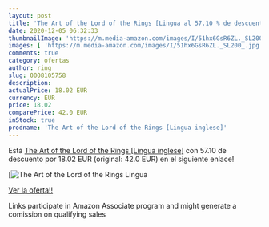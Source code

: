 ```yaml
---
layout: post
title: 'The Art of the Lord of the Rings [Lingua al 57.10 % de descuento'
date: 2020-12-05 06:32:33
thumbnailImage: 'https://m.media-amazon.com/images/I/51hx6GsR6ZL._SL200_.jpg'
images: [ 'https://m.media-amazon.com/images/I/51hx6GsR6ZL._SL200_.jpg' ]
comments: true
category: ofertas
author: ring
slug: 0008105758
description:
actualPrice: 18.02 EUR
currency: EUR
price: 18.02
comparePrice: 42.0 EUR
inStock: true
prodname: 'The Art of the Lord of the Rings [Lingua inglese]'
---
```


Está [The Art of the Lord of the Rings [Lingua inglese]](https://www.amazon.it/dp/0008105758/?tag=tolees00-21) con 57.10 de descuento por 18.02 EUR (original: 42.0 EUR) en el siguiente enlace!

[![The Art of the Lord of the Rings [Lingua](https://m.media-amazon.com/images/I/51hx6GsR6ZL._SL200_.jpg)](https://www.amazon.it/dp/0008105758/?tag=tolees00-21)

[Ver la oferta!!](https://www.amazon.it/dp/0008105758/?tag=tolees00-21)

Links participate in Amazon Associate program and might generate a comission on qualifying sales


